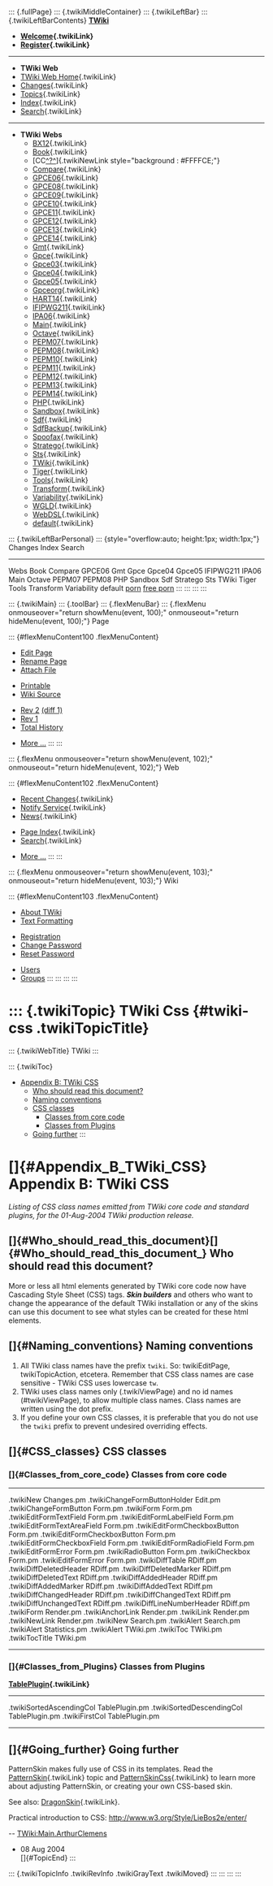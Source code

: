 ::: {.fullPage}
::: {.twikiMiddleContainer}
::: {.twikiLeftBar}
::: {.twikiLeftBarContents}
**[TWiki](http://TWiki.org/)**

-   **[Welcome](WelcomeGuest){.twikiLink}**
-   **[Register](TWikiRegistration){.twikiLink}**

------------------------------------------------------------------------

-   **TWiki Web**
-   [TWiki Web Home](WebHome){.twikiLink}
-   [Changes](WebChanges){.twikiLink}
-   [Topics](WebTopicList){.twikiLink}
-   [Index](WebIndex){.twikiLink}
-   [Search](WebSearch){.twikiLink}

------------------------------------------------------------------------

-   **TWiki Webs**
    -   [BX12](../BX12/WebHome){.twikiLink}
    -   [Book](../Book/WebHome){.twikiLink}
    -   [CC[^?^](http://www.program-transformation.org/edit/CC/WebHome?topicparent=TWiki.TWikiCss)]{.twikiNewLink
        style="background : #FFFFCE;"}
    -   [Compare](../Compare/WebHome){.twikiLink}
    -   [GPCE06](../GPCE06/WebHome){.twikiLink}
    -   [GPCE08](../GPCE08/WebHome){.twikiLink}
    -   [GPCE09](../GPCE09/WebHome){.twikiLink}
    -   [GPCE10](../GPCE10/WebHome){.twikiLink}
    -   [GPCE11](../GPCE11/WebHome){.twikiLink}
    -   [GPCE12](../GPCE12/WebHome){.twikiLink}
    -   [GPCE13](../GPCE13/WebHome){.twikiLink}
    -   [GPCE14](../GPCE14/WebHome){.twikiLink}
    -   [Gmt](../Gmt/WebHome){.twikiLink}
    -   [Gpce](../Gpce/WebHome){.twikiLink}
    -   [Gpce03](http://www.program-transformation.org/Gpce03/WebHome){.twikiLink}
    -   [Gpce04](../Gpce04/WebHome){.twikiLink}
    -   [Gpce05](../Gpce05/WebHome){.twikiLink}
    -   [Gpceorg](../Gpceorg/WebHome){.twikiLink}
    -   [HART14](../HART14/WebHome){.twikiLink}
    -   [IFIPWG211](http://www.program-transformation.org/IFIPWG211/WebHome){.twikiLink}
    -   [IPA06](../IPA06/WebHome){.twikiLink}
    -   [Main](../Main/WebHome){.twikiLink}
    -   [Octave](../Octave/WebHome){.twikiLink}
    -   [PEPM07](../PEPM07/WebHome){.twikiLink}
    -   [PEPM08](../PEPM08/WebHome){.twikiLink}
    -   [PEPM10](../PEPM10/WebHome){.twikiLink}
    -   [PEPM11](../PEPM11/WebHome){.twikiLink}
    -   [PEPM12](../PEPM12/WebHome){.twikiLink}
    -   [PEPM13](../PEPM13/WebHome){.twikiLink}
    -   [PEPM14](../PEPM14/WebHome){.twikiLink}
    -   [PHP](../PHP/WebHome){.twikiLink}
    -   [Sandbox](../Sandbox/WebHome){.twikiLink}
    -   [Sdf](../Sdf/WebHome){.twikiLink}
    -   [SdfBackup](../SdfBackup/WebHome){.twikiLink}
    -   [Spoofax](../Spoofax/WebHome){.twikiLink}
    -   [Stratego](../Stratego/WebHome){.twikiLink}
    -   [Sts](../Sts/WebHome){.twikiLink}
    -   [TWiki](WebHome){.twikiLink}
    -   [Tiger](../Tiger/WebHome){.twikiLink}
    -   [Tools](../Tools/WebHome){.twikiLink}
    -   [Transform](../Transform/WebHome){.twikiLink}
    -   [Variability](../Variability/WebHome){.twikiLink}
    -   [WGLD](../WGLD/WebHome){.twikiLink}
    -   [WebDSL](../WebDSL/WebHome){.twikiLink}
    -   [default](DefaultWebHome){.twikiLink}

::: {.twikiLeftBarPersonal}
::: {style="overflow:auto; height:1px; width:1px;"}
Changes Index Search

------------------------------------------------------------------------

Webs Book Compare GPCE06 Gmt Gpce Gpce04 Gpce05 IFIPWG211 IPA06 Main
Octave PEPM07 PEPM08 PHP Sandbox Sdf Stratego Sts TWiki Tiger Tools
Transform Variability default
[porn](http://www.estrategiavirtual.com/adult/) [free
porn](http://www.estrategiavirtual.com/free/)
:::
:::
:::
:::

::: {.twikiMain}
::: {.toolBar}
::: {.flexMenuBar}
::: {.flexMenu onmouseover="return showMenu(event, 100);" onmouseout="return hideMenu(event, 100);"}
Page

::: {#flexMenuContent100 .flexMenuContent}
-   [Edit
    Page](http://www.program-transformation.org/edit/TWiki/TWikiCss?t=1536827485)
-   [Rename
    Page](http://www.program-transformation.org/rename/TWiki/TWikiCss)
-   [Attach
    File](http://www.program-transformation.org/attach/TWiki/TWikiCss)

<!-- -->

-   [Printable](http://www.program-transformation.org/view/TWiki/TWikiCss?skin=print.pattern)
-   [Wiki
    Source](http://www.program-transformation.org/view/TWiki/TWikiCss?skin=text&raw=on&contenttype=text/plain)

<!-- -->

-   [Rev
    2](http://www.program-transformation.org/view/TWiki/TWikiCss?rev=1.2)
    [(diff 1)](http://www.program-transformation.org/rdiff/TWiki/TWikiCss?rev1=1.2&rev2=1.1)
-   [Rev
    1](http://www.program-transformation.org/view/TWiki/TWikiCss?rev=1.1)
-   [Total
    History](http://www.program-transformation.org/rdiff/TWiki/TWikiCss)

<!-- -->

-   [More
    \...](http://www.program-transformation.org/oops/TWiki/TWikiCss?template=oopsmore&param1=1.2&param2=1.2)
:::
:::

::: {.flexMenu onmouseover="return showMenu(event, 102);" onmouseout="return hideMenu(event, 102);"}
Web

::: {#flexMenuContent102 .flexMenuContent}
-   [Recent Changes](WebChanges){.twikiLink}
-   [Notify Service](WebNotify){.twikiLink}
-   [News](WebNews){.twikiLink}

<!-- -->

-   [Page Index](WebIndex){.twikiLink}
-   [Search](WebSearch){.twikiLink}

<!-- -->

-   [More
    \...](http://www.program-transformation.org/oops/TWiki/TWikiCss?template=oopsmore&param1=1.2&param2=1.2)
:::
:::

::: {.flexMenu onmouseover="return showMenu(event, 103);" onmouseout="return hideMenu(event, 103);"}
Wiki

::: {#flexMenuContent103 .flexMenuContent}
-   [About
    TWiki](http://www.program-transformation.org/view/TWiki/WebHome)
-   [Text
    Formatting](http://www.program-transformation.org/view/TWiki/TextFormattingRules)

<!-- -->

-   [Registration](http://www.program-transformation.org/view/TWiki/TWikiRegistration)
-   [Change
    Password](http://www.program-transformation.org/view/TWiki/ChangePassword)
-   [Reset
    Password](http://www.program-transformation.org/view/TWiki/ResetPassword)

<!-- -->

-   [Users](http://www.program-transformation.org/view/Main/TWikiUsers)
-   [Groups](http://www.program-transformation.org/view/Main/TWikiGroups)
:::
:::
:::
:::

::: {.twikiTopic}
TWiki Css {#twiki-css .twikiTopicTitle}
=========

::: {.twikiWebTitle}
TWiki
:::

::: {.twikiToc}
-   [Appendix B: TWiki CSS](TWikiCss#Appendix_B_TWiki_CSS)
    -   [Who should read this
        document?](TWikiCss#Who_should_read_this_document)
    -   [Naming conventions](TWikiCss#Naming_conventions)
    -   [CSS classes](TWikiCss#CSS_classes)
        -   [Classes from core code](TWikiCss#Classes_from_core_code)
        -   [Classes from Plugins](TWikiCss#Classes_from_Plugins)
    -   [Going further](TWikiCss#Going_further)
:::

[]{#Appendix_B_TWiki_CSS} Appendix B: TWiki CSS
===============================================

*Listing of CSS class names emitted from TWiki core code and standard
plugins, for the 01-Aug-2004 TWiki production release.*

[]{#Who_should_read_this_document}[]{#Who_should_read_this_document_} Who should read this document?
----------------------------------------------------------------------------------------------------

More or less all html elements generated by TWiki core code now have
Cascading Style Sheet (CSS) tags. ***Skin builders*** and others who
want to change the appearance of the default TWiki installation or any
of the skins can use this document to see what styles can be created for
these html elements.

[]{#Naming_conventions} Naming conventions
------------------------------------------

1.  All TWiki class names have the prefix `twiki`. So: twikiEditPage,
    twikiTopicAction, etcetera. Remember that CSS class names are case
    sensitive - TWiki CSS uses lowercase `tw`.
2.  TWiki uses class names only (.twikiViewPage) and no id names
    (\#twikiViewPage), to allow multiple class names. Class names are
    written using the dot prefix.
3.  If you define your own CSS classes, it is preferable that you do not
    use the `twiki` prefix to prevent undesired overriding effects.

[]{#CSS_classes} CSS classes
----------------------------

### []{#Classes_from_core_code} Classes from core code

  ------------------------------ ---------------
  .twikiNew                      Changes.pm
  .twikiChangeFormButtonHolder   Edit.pm
  .twikiChangeFormButton         Form.pm
  .twikiForm                     Form.pm
  .twikiEditFormTextField        Form.pm
  .twikiEditFormLabelField       Form.pm
  .twikiEditFormTextAreaField    Form.pm
  .twikiEditFormCheckboxButton   Form.pm
  .twikiEditFormCheckboxButton   Form.pm
  .twikiEditFormCheckboxField    Form.pm
  .twikiEditFormRadioField       Form.pm
  .twikiEditFormError            Form.pm
  .twikiRadioButton              Form.pm
  .twikiCheckbox                 Form.pm
  .twikiEditFormError            Form.pm
  .twikiDiffTable                RDiff.pm
  .twikiDiffDeletedHeader        RDiff.pm
  .twikiDiffDeletedMarker        RDiff.pm
  .twikiDiffDeletedText          RDiff.pm
  .twikiDiffAddedHeader          RDiff.pm
  .twikiDiffAddedMarker          RDiff.pm
  .twikiDiffAddedText            RDiff.pm
  .twikiDiffChangedHeader        RDiff.pm
  .twikiDiffChangedText          RDiff.pm
  .twikiDiffUnchangedText        RDiff.pm
  .twikiDiffLineNumberHeader     RDiff.pm
  .twikiForm                     Render.pm
  .twikiAnchorLink               Render.pm
  .twikiLink                     Render.pm
  .twikiNewLink                  Render.pm
  .twikiNew                      Search.pm
  .twikiAlert                    Search.pm
  .twikiAlert                    Statistics.pm
  .twikiAlert                    TWiki.pm
  .twikiToc                      TWiki.pm
  .twikiTocTitle                 TWiki.pm
  ------------------------------ ---------------

### []{#Classes_from_Plugins} Classes from Plugins

**[TablePlugin](TablePlugin){.twikiLink}**

  --------------------------- ----------------
  .twikiSortedAscendingCol    TablePlugin.pm
  .twikiSortedDescendingCol   TablePlugin.pm
  .twikiFirstCol              TablePlugin.pm
  --------------------------- ----------------

[]{#Going_further} Going further
--------------------------------

PatternSkin makes fully use of CSS in its templates. Read the
[PatternSkin](PatternSkin){.twikiLink} topic and
[PatternSkinCss](PatternSkinCss){.twikiLink} to learn more about
adjusting PatternSkin, or creating your own CSS-based skin.

See also: [DragonSkin](DragonSkin){.twikiLink}.

Practical introduction to CSS: <http://www.w3.org/Style/LieBos2e/enter/>

\--
[TWiki:Main.ArthurClemens](http://twiki.org/cgi-bin/view/Main.ArthurClemens "'Main.ArthurClemens' on TWiki.org")
- 08 Aug 2004\
[]{#TopicEnd}
:::

::: {.twikiTopicInfo .twikiRevInfo .twikiGrayText .twikiMoved}
:::
:::
:::
:::
